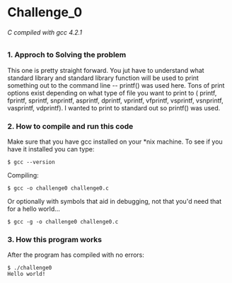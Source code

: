# Challenge_0
###### C compiled with gcc 4.2.1

### 1. Approch to Solving the problem

This one is pretty straight forward.  You jut have to understand what standard library
and standard library function will be used to print something out to the command line --
printf() was used here.  Tons of print options exist depending on what type of file
you want to print to ( printf, fprintf, sprintf, snprintf, asprintf, dprintf, vprintf, 
vfprintf, vsprintf, vsnprintf, vasprintf, vdprintf).  I wanted to print to standard out
so printf() was used.
 
### 2. How to compile and run this code

Make sure that you have gcc installed on your *nix machine.  To see if you have
it installed you can type:

```
$ gcc --version
``` 

Compiling:
```
$ gcc -o challenge0 challenge0.c
```
Or optionally with symbols that aid in debugging, not that you'd
need that for a hello world...
```
$ gcc -g -o challenge0 challenge0.c
```

### 3. How this program works

After the program has compiled with no errors:
```
$ ./challenge0
Hello world!

```

